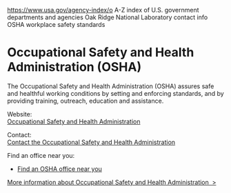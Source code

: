 

https://www.usa.gov/agency-index/o
A-Z index of U.S. government departments and agencies
Oak Ridge National Laboratory contact info
OSHA workplace safety standards

# Occupational Safety and Health Administration (OSHA)

The Occupational Safety and Health Administration (OSHA) assures safe and healthful working conditions by setting and enforcing standards, and by providing training, outreach, education and assistance.

Website:  
[Occupational Safety and Health Administration](https://www.osha.gov/)  

Contact:  
[Contact the Occupational Safety and Health Administration](https://www.osha.gov/contactus)  

Find an office near you:  
* [Find an OSHA office near you](https://www.osha.gov/contactus/bystate)  

[More information about Occupational Safety and Health Administration  >](https://www.usa.gov/agencies/occupational-safety-and-health-administration)
